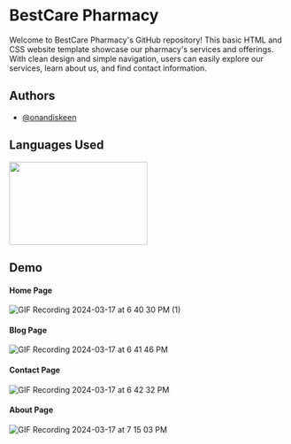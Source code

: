 # BestCare Pharmacy

Welcome to BestCare Pharmacy's GitHub repository! This basic HTML and CSS website template showcase our pharmacy's services and offerings. With clean design and simple navigation, users can easily explore our services, learn about us, and find contact information. 



## Authors

- [@onandiskeen](https://www.github.com/onandiskeen)


## Languages Used

<img src = "https://github.com/onandiskeen/EsportsTracker/assets/46636543/5bb6fdad-4b7f-4fbb-ab58-bce6e7eb7ec7" width="250" height="150">

## Demo

#### Home Page

![GIF Recording 2024-03-17 at 6 40 30 PM (1)](https://github.com/onandiskeen/EsportsTracker/assets/46636543/28968343-2710-422b-87bb-dee904f78086)

#### Blog Page

![GIF Recording 2024-03-17 at 6 41 46 PM](https://github.com/onandiskeen/EsportsTracker/assets/46636543/826ec5f6-51b9-4668-8b17-eb246541ed0c)

#### Contact Page

![GIF Recording 2024-03-17 at 6 42 32 PM](https://github.com/onandiskeen/EsportsTracker/assets/46636543/42a2e640-8410-4035-8bca-bd6466aae941)

#### About Page

![GIF Recording 2024-03-17 at 7 15 03 PM](https://github.com/onandiskeen/EsportsTracker/assets/46636543/052c7dcb-1f57-4f31-8e9a-7b10c525a991)
